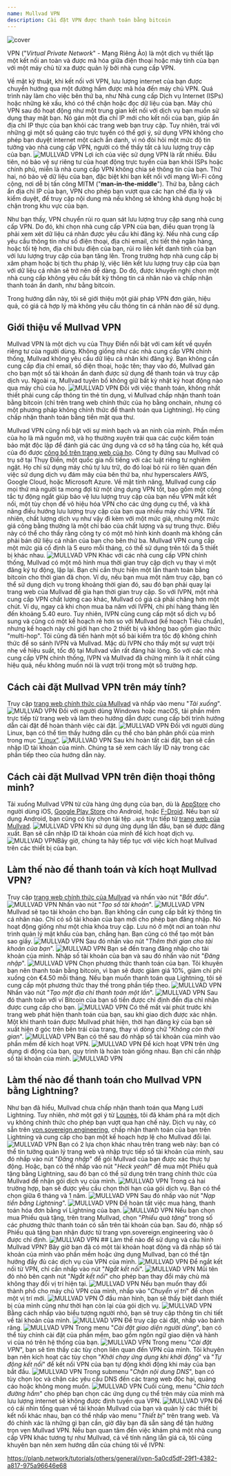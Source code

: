 ```yaml
---
name: Mullvad VPN
description: Cài đặt VPN được thanh toán bằng bitcoin
---
```

![cover](assets/cover.webp)

VPN ("*Virtual Private Network*" - Mạng Riêng Ảo) là một dịch vụ thiết lập một kết nối an toàn và được mã hóa giữa điện thoại hoặc máy tính của bạn với một máy chủ từ xa được quản lý bởi nhà cung cấp VPN.

Về mặt kỹ thuật, khi kết nối với VPN, lưu lượng internet của bạn được chuyển hướng qua một đường hầm được mã hóa đến máy chủ VPN. Quá trình này làm cho việc bên thứ ba, như Nhà cung cấp Dịch vụ Internet (ISPs) hoặc những kẻ xấu, khó có thể chặn hoặc đọc dữ liệu của bạn. Máy chủ VPN sau đó hoạt động như một trung gian kết nối với dịch vụ bạn muốn sử dụng thay mặt bạn. Nó gán một địa chỉ IP mới cho kết nối của bạn, giúp ẩn địa chỉ IP thực của bạn khỏi các trang web bạn truy cập. Tuy nhiên, trái với những gì một số quảng cáo trực tuyến có thể gợi ý, sử dụng VPN không cho phép bạn duyệt internet một cách ẩn danh, vì nó đòi hỏi một mức độ tin tưởng vào nhà cung cấp VPN, người có thể thấy tất cả lưu lượng truy cập của bạn.
![MULLVAD VPN](assets/fr/01.webp)
Lợi ích của việc sử dụng VPN là rất nhiều. Đầu tiên, nó bảo vệ sự riêng tư của hoạt động trực tuyến của bạn khỏi ISPs hoặc chính phủ, miễn là nhà cung cấp VPN không chia sẻ thông tin của bạn. Thứ hai, nó bảo vệ dữ liệu của bạn, đặc biệt khi bạn kết nối với mạng Wi-Fi công cộng, nơi dễ bị tấn công MITM ("**man-in-the-middle**"). Thứ ba, bằng cách ẩn địa chỉ IP của bạn, VPN cho phép bạn vượt qua các hạn chế địa lý và kiểm duyệt, để truy cập nội dung mà nếu không sẽ không khả dụng hoặc bị chặn trong khu vực của bạn.

Như bạn thấy, VPN chuyển rủi ro quan sát lưu lượng truy cập sang nhà cung cấp VPN. Do đó, khi chọn nhà cung cấp VPN của bạn, điều quan trọng là phải xem xét dữ liệu cá nhân được yêu cầu khi đăng ký. Nếu nhà cung cấp yêu cầu thông tin như số điện thoại, địa chỉ email, chi tiết thẻ ngân hàng, hoặc tồi tệ hơn, địa chỉ bưu điện của bạn, rủi ro liên kết danh tính của bạn với lưu lượng truy cập của bạn tăng lên. Trong trường hợp nhà cung cấp bị xâm phạm hoặc bị tịch thu pháp lý, việc liên kết lưu lượng truy cập của bạn với dữ liệu cá nhân sẽ trở nên dễ dàng. Do đó, được khuyến nghị chọn một nhà cung cấp không yêu cầu bất kỳ thông tin cá nhân nào và chấp nhận thanh toán ẩn danh, như bằng bitcoin.

Trong hướng dẫn này, tôi sẽ giới thiệu một giải pháp VPN đơn giản, hiệu quả, có giá cả hợp lý mà không yêu cầu thông tin cá nhân nào để sử dụng.

## Giới thiệu về Mullvad VPN
Mullvad VPN là một dịch vụ của Thụy Điển nổi bật với cam kết về quyền riêng tư của người dùng. Không giống như các nhà cung cấp VPN chính thống, Mullvad không yêu cầu dữ liệu cá nhân khi đăng ký. Bạn không cần cung cấp địa chỉ email, số điện thoại, hoặc tên; thay vào đó, Mullvad gán cho bạn một số tài khoản ẩn danh được sử dụng để thanh toán và truy cập dịch vụ. Ngoài ra, Mullvad tuyên bố không giữ bất kỳ nhật ký hoạt động nào qua máy chủ của họ.
![MULLVAD VPN](assets/notext/02.webp)
Đối với việc thanh toán, không nhất thiết phải cung cấp thông tin thẻ tín dụng, vì Mullvad chấp nhận thanh toán bằng bitcoin (chỉ trên trang web chính thức của họ bằng onchain, nhưng có một phương pháp không chính thức để thanh toán qua Lightning). Họ cũng chấp nhận thanh toán bằng tiền mặt qua thư.

Mullvad VPN cũng nổi bật với sự minh bạch và an ninh của mình. Phần mềm của họ là mã nguồn mở, và họ thường xuyên trải qua các cuộc kiểm toán bảo mật độc lập để đánh giá các ứng dụng và cơ sở hạ tầng của họ, kết quả của đó được [công bố trên trang web của họ](https://mullvad.net/fr/blog/tag/audits). Công ty đứng sau Mullvad có trụ sở tại Thụy Điển, một quốc gia nổi tiếng với các luật riêng tư nghiêm ngặt. Họ chỉ sử dụng máy chủ tự lưu trữ, do đó loại bỏ rủi ro liên quan đến việc sử dụng dịch vụ đám mây của bên thứ ba, như hyperscalers AWS, Google Cloud, hoặc Microsoft Azure.
Về mặt tính năng, Mullvad cung cấp mọi thứ mà người ta mong đợi từ một ứng dụng VPN tốt, bao gồm một công tắc tự động ngắt giúp bảo vệ lưu lượng truy cập của bạn nếu VPN mất kết nối, một tùy chọn để vô hiệu hóa VPN cho các ứng dụng cụ thể, và khả năng điều hướng lưu lượng truy cập của bạn qua nhiều máy chủ VPN.
Tất nhiên, chất lượng dịch vụ như vậy đi kèm với một mức giá, nhưng một mức giá công bằng thường là một chỉ báo của chất lượng và sự trung thực. Điều này có thể cho thấy rằng công ty có một mô hình kinh doanh mà không cần phải bán dữ liệu cá nhân của bạn cho bên thứ ba. Mullvad VPN cung cấp một mức giá cố định là 5 euro mỗi tháng, có thể sử dụng trên tối đa 5 thiết bị khác nhau.
![MULLVAD VPN](assets/notext/03.webp)
Khác với các nhà cung cấp VPN chính thống, Mullvad có một mô hình mua thời gian truy cập dịch vụ thay vì một đăng ký tự động, lặp lại. Bạn chỉ cần thực hiện một lần thanh toán bằng bitcoin cho thời gian đã chọn. Ví dụ, nếu bạn mua một năm truy cập, bạn có thể sử dụng dịch vụ trong khoảng thời gian đó, sau đó bạn phải quay lại trang web của Mullvad để gia hạn thời gian truy cập.
So với IVPN, một nhà cung cấp VPN chất lượng cao khác, Mullvad có giá cả phải chăng hơn một chút. Ví dụ, ngay cả khi chọn mua ba năm với IVPN, chi phí hàng tháng lên đến khoảng 5.40 euro. Tuy nhiên, IVPN cũng cung cấp một số dịch vụ bổ sung và cũng có một kế hoạch rẻ hơn so với Mullvad (kế hoạch Tiêu chuẩn), nhưng kế hoạch này chỉ giới hạn cho 2 thiết bị và không bao gồm giao thức "multi-hop".
Tôi cũng đã tiến hành một số bài kiểm tra tốc độ không chính thức để so sánh IVPN và Mullvad. Mặc dù IVPN cho thấy một sự vượt trội nhẹ về hiệu suất, tốc độ tại Mullvad vẫn rất đáng hài lòng. So với các nhà cung cấp VPN chính thống, IVPN và Mullvad đã chứng minh là ít nhất cũng hiệu quả, nếu không muốn nói là vượt trội trong một số trường hợp.

## Cách cài đặt Mullvad VPN trên máy tính?

Truy cập [trang web chính thức của Mullvad](https://mullvad.net/en/download/) và nhấp vào menu "*Tải xuống*".
![MULLVAD VPN](assets/notext/04.webp)
Đối với người dùng Windows hoặc macOS, tải phần mềm trực tiếp từ trang web và làm theo hướng dẫn được cung cấp bởi trình hướng dẫn cài đặt để hoàn thành việc cài đặt.
![MULLVAD VPN](assets/notext/05.webp)
Đối với người dùng Linux, bạn có thể tìm thấy hướng dẫn cụ thể cho bản phân phối của mình trong mục ["*Linux*"](https://mullvad.net/en/download/vpn/linux).
![MULLVAD VPN](assets/notext/06.webp)
Sau khi hoàn tất cài đặt, bạn sẽ cần nhập ID tài khoản của mình. Chúng ta sẽ xem cách lấy ID này trong các phần tiếp theo của hướng dẫn này.

## Cách cài đặt Mullvad VPN trên điện thoại thông minh?

Tải xuống Mullvad VPN từ cửa hàng ứng dụng của bạn, dù là [AppStore](https://apps.apple.com/us/app/mullvad-vpn/id1488466513) cho người dùng iOS, [Google Play Store](https://play.google.com/store/apps/details?id=net.mullvad.mullvadvpn) cho Android, hoặc [F-Droid](https://f-droid.org/packages/net.mullvad.mullvadvpn/). Nếu bạn sử dụng Android, bạn cũng có tùy chọn tải tệp `.apk` trực tiếp từ [trang web của Mullvad](https://mullvad.net/en/download/vpn/android).
![MULLVAD VPN](assets/notext/07.webp)
Khi sử dụng ứng dụng lần đầu, bạn sẽ được đăng xuất. Bạn sẽ cần nhập ID tài khoản của mình để kích hoạt dịch vụ.
![MULLVAD VPN](assets/notext/08.webp)Bây giờ, chúng ta hãy tiếp tục với việc kích hoạt Mullvad trên các thiết bị của bạn.

## Làm thế nào để thanh toán và kích hoạt Mullvad VPN?

Truy cập [trang web chính thức của Mullvad](https://mullvad.net/) và nhấn vào nút "*Bắt đầu*".
![MULLVAD VPN](assets/notext/09.webp)
Nhấn vào nút "*Tạo số tài khoản*".
![MULLVAD VPN](assets/notext/10.webp)Mullvad sẽ tạo tài khoản cho bạn. Bạn không cần cung cấp bất kỳ thông tin cá nhân nào. Chỉ có số tài khoản của bạn mới cho phép bạn đăng nhập. Nó hoạt động giống như một chìa khóa truy cập. Lưu nó ở một nơi an toàn như trình quản lý mật khẩu của bạn, chẳng hạn. Bạn cũng có thể tạo một bản sao giấy.
![MULLVAD VPN](assets/notext/11.webp)
Sau đó nhấn vào nút "*Thêm thời gian cho tài khoản của bạn*".
![MULLVAD VPN](assets/notext/12.webp)
Bạn sẽ đến trang đăng nhập cho tài khoản của mình. Nhập số tài khoản của bạn và sau đó nhấn vào nút "*Đăng nhập*".
![MULLVAD VPN](assets/notext/13.webp)
Chọn phương thức thanh toán của bạn. Tôi khuyên bạn nên thanh toán bằng bitcoin, vì bạn sẽ được giảm giá 10%, giảm chi phí xuống còn €4.50 mỗi tháng. Nếu bạn muốn thanh toán qua Lightning, tôi sẽ cung cấp một phương thức thay thế trong phần tiếp theo.
![MULLVAD VPN](assets/notext/14.webp)
Nhấn vào nút "*Tạo một địa chỉ thanh toán một lần*".
![MULLVAD VPN](assets/notext/15.webp)
Sau đó thanh toán với ví Bitcoin của bạn số tiền được chỉ định đến địa chỉ nhận được cung cấp cho bạn.
![MULLVAD VPN](assets/notext/16.webp)
Có thể mất vài phút trước khi trang web phát hiện thanh toán của bạn, sau khi giao dịch được xác nhận. Một khi thanh toán được Mullvad phát hiện, thời hạn đăng ký của bạn sẽ xuất hiện ở góc trên bên trái của trang, thay vì dòng chữ "*Không còn thời gian*".
![MULLVAD VPN](assets/notext/17.webp)
Bạn có thể sau đó nhập số tài khoản của mình vào phần mềm để kích hoạt VPN.
![MULLVAD VPN](assets/notext/18.webp)
Để kích hoạt VPN trên ứng dụng di động của bạn, quy trình là hoàn toàn giống nhau. Bạn chỉ cần nhập số tài khoản của mình.
![MULLVAD VPN](assets/notext/19.webp)
## Làm thế nào để thanh toán cho Mullvad VPN bằng Lightning?

Như bạn đã hiểu, Mullvad chưa chấp nhận thanh toán qua Mạng Lưới Lightning. Tuy nhiên, nhờ một gợi ý từ [Lounès](https://x.com/louneskmt), tôi đã khám phá ra một dịch vụ không chính thức cho phép bạn vượt qua hạn chế này. Dịch vụ này, có sẵn trên [vpn.sovereign.engineering](https://vpn.sovereign.engineering/), chấp nhận thanh toán của bạn trên Lightning và cung cấp cho bạn một kế hoạch hợp lệ cho Mullvad đổi lại.
![MULLVAD VPN](assets/notext/20.webp)
Bạn có 2 lựa chọn khác nhau trên trang web này: bạn có thể tin tưởng quản lý trang web và nhập trực tiếp số tài khoản của mình, sau đó nhấp vào nút "*Đăng nhập*" để gói Mullvad của bạn được xác thực tự động. Hoặc, bạn có thể nhấp vào nút "*Heck yeah!*" để mua một Phiếu quà tặng bằng Lightning, sau đó bạn có thể sử dụng trên trang chính thức của Mullvad để nhận gói dịch vụ của mình. ![MULLVAD VPN](assets/notext/21.webp) Trong cả hai trường hợp, bạn sẽ được yêu cầu chọn thời hạn của gói dịch vụ. Bạn có thể chọn giữa 6 tháng và 1 năm. ![MULLVAD VPN](assets/notext/22.webp) Sau đó nhấp vào nút "*Nạp tiền bằng Lightning*". ![MULLVAD VPN](assets/notext/23.webp) Để hoàn tất việc mua hàng, thanh toán hóa đơn bằng ví Lightning của bạn. ![MULLVAD VPN](assets/notext/24.webp) Nếu bạn chọn mua Phiếu quà tặng, trên trang Mullvad, chọn "*Phiếu quà tặng*" trong số các phương thức thanh toán có sẵn trên tài khoản của bạn. Sau đó, nhập số Phiếu quà tặng bạn nhận được từ trang vpn.sovereign.engineering vào ô được chỉ định. ![MULLVAD VPN](assets/notext/25.webp) ## Làm thế nào để sử dụng và cấu hình Mullvad VPN?
Bây giờ bạn đã có một tài khoản hoạt động và đã nhập số tài khoản của mình vào phần mềm hoặc ứng dụng Mullvad, bạn có thể tận hưởng đầy đủ các dịch vụ của VPN của mình. ![MULLVAD VPN](assets/notext/26.webp) Để ngắt kết nối từ VPN, chỉ cần nhấp vào nút "*Ngắt kết nối*". ![MULLVAD VPN](assets/notext/27.webp) Mũi tên đỏ nhỏ bên cạnh nút "*Ngắt kết nối*" cho phép bạn thay đổi máy chủ mà không thay đổi vị trí hiện tại. ![MULLVAD VPN](assets/notext/28.webp) Nếu bạn muốn thay đổi thành phố cho máy chủ VPN của mình, nhấp vào "*Chuyển vị trí*" để chọn một vị trí mới. ![MULLVAD VPN](assets/notext/29.webp) Ở đầu màn hình, bạn sẽ thấy biệt danh thiết bị của mình cũng như thời hạn còn lại của gói dịch vụ. ![MULLVAD VPN](assets/notext/30.webp) Bằng cách nhấp vào biểu tượng người nhỏ, bạn sẽ truy cập thông tin chi tiết về tài khoản của mình. ![MULLVAD VPN](assets/notext/31.webp) Để truy cập cài đặt, nhấp vào bánh răng. ![MULLVAD VPN](assets/notext/32.webp) Trong menu "*Cài đặt giao diện người dùng*", bạn có thể tùy chỉnh cài đặt của phần mềm, bao gồm ngôn ngữ giao diện và hành vi của nó trên hệ thống của bạn. ![MULLVAD VPN](assets/notext/33.webp) Trong menu "*Cài đặt VPN*", bạn sẽ tìm thấy các tùy chọn liên quan đến VPN của mình. Tôi khuyên bạn nên kích hoạt các tùy chọn "*Khởi chạy ứng dụng khi khởi động*" và "*Tự động kết nối*" để kết nối VPN của bạn tự động khởi động khi máy của bạn bắt đầu.
![MULLVAD VPN](assets/notext/34.webp) Trong submenu "*Chặn nội dung DNS*", bạn có tùy chọn lọc và chặn các yêu cầu DNS đến các trang web độc hại, quảng cáo hoặc không mong muốn.
![MULLVAD VPN](assets/notext/35.webp)
Cuối cùng, menu "*Chia tách đường hầm*" cho phép bạn chọn các ứng dụng cụ thể trên máy của mình mà lưu lượng internet sẽ không được định tuyến qua VPN.
![MULLVAD VPN](assets/notext/36.webp)
Để có cái nhìn tổng quan về tài khoản Mullvad của bạn và quản lý các thiết bị kết nối khác nhau, bạn có thể nhấp vào menu "*Thiết bị*" trên trang web.
Và đó chính xác là những gì bạn cần, giờ đây bạn đã sẵn sàng để tận hưởng trọn vẹn Mullvad VPN. Nếu bạn quan tâm đến việc khám phá một nhà cung cấp VPN khác tương tự như Mullvad, cả về tính năng lẫn giá cả, tôi cũng khuyên bạn nên xem hướng dẫn của chúng tôi về IVPN:

https://planb.network/tutorials/others/general/ivpn-5a0cd5df-29f1-4382-a817-975a96646e68
